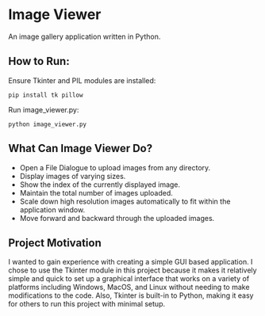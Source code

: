 # Image Viewer
An image gallery application written in Python.

## How to Run:
Ensure Tkinter and PIL modules are installed:

`pip install tk pillow`

Run image_viewer.py:

`python image_viewer.py`

## What Can Image Viewer Do?
* Open a File Dialogue to upload images from any directory.
* Display images of varying sizes.
* Show the index of the currently displayed image.
* Maintain the total number of images uploaded.
* Scale down high resolution images automatically to fit within the application window.
* Move forward and backward through the uploaded images.

## Project Motivation
I wanted to gain experience with creating a simple GUI based application. I chose to use the Tkinter module in this project because it makes it relatively simple and quick to set up a graphical interface that works on a variety of platforms including Windows, MacOS, and Linux without needing to make modifications to the code. Also, Tkinter is built-in to Python, making it easy for others to run this project with minimal setup.
